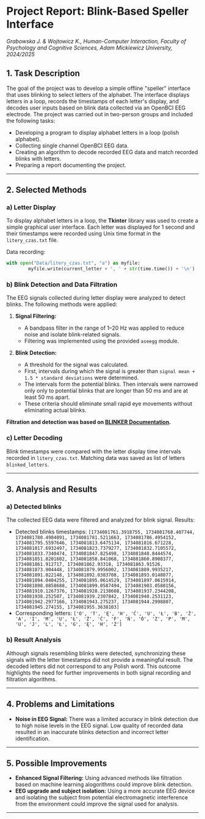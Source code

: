 # **Project Report: Blink-Based Speller Interface**
_Grabowska J. & Wojtowicz K., Human-Computer Interaction, Faculty of Psychology and Cognitive Sciences, Adam Mickiewicz University, 2024/2025_

## **1. Task Description**
The goal of the project was to develop a simple offline "speller" interface that uses blinking to select letters of the alphabet. The interface displays letters in a loop, records the timestamps of each letter's display, and decodes user inputs based on blink data collected via an OpenBCI EEG electrode. The project was carried out in two-person groups and included the following tasks:

- Developing a program to display alphabet letters in a loop (polish alphabet).
- Collecting single channel OpenBCI EEG data.
- Creating an algorithm to decode recorded EEG data and match recorded blinks with letters.
- Preparing a report documenting the project.

---

## **2. Selected Methods**

### **a) Letter Display**
To display alphabet letters in a loop, the **Tkinter** library was used to create a simple graphical user interface. Each letter was displayed for 1 second and their timestamps were recorded using Unix time format in the `litery_czas.txt` file.

Data recording:
```python
with open("Data/litery_czas.txt", "a") as myfile:
        myfile.write(current_letter + ', ' + str(time.time()) + '\n')
```

### **b) Blink Detection and Data Filtration**
The EEG signals collected during letter display were analyzed to detect blinks. The following methods were applied:

1. **Signal Filtering:**
   - A bandpass filter in the range of 1–20 Hz was applied to reduce noise and isolate blink-related signals.
   - Filtering was implemented using the provided `aseegg` module.

2. **Blink Detection:**
   - A threshold for the signal was calculated.
   - First, intervals during which the signal is greater than `signal mean + 1.5 * standard deviations` were determined. 
   - The intervals form the potential blinks. Then intervals were narrowed only only to potential blinks that are longer than 50 ms and are at least 50 ms apart.
   - These criteria should eliminate small rapid eye movements without eliminating actual blinks.

**Filtration and detection was based on [BLINKER Documentation](https://vislab.github.io/EEG-Blinks/).**

### **c) Letter Decoding**
Blink timestamps were compared with the letter display time intervals recorded in `litery_czas.txt`. Matching data was saved as list of letters `blinked_letters`.

---

## **3. Analysis and Results**
 
### **a) Detected blinks**
The collected EEG data were filtered and analyzed for blink signal. Results:
- Detected blinks timestamps: `[1734081761.3918755,
 1734081768.407744,
 1734081780.4984891,
 1734081781.5211663,
 1734081786.4954152,
 1734081795.5597646,
 1734081813.6475134,
 1734081816.671228,
 1734081817.6932497,
 1734081823.7379277,
 1734081832.7105572,
 1734081833.7340474,
 1734081847.825498,
 1734081848.8444574,
 1734081851.8201602,
 1734081858.841068,
 1734081860.8908377,
 1734081861.912717,
 1734081862.93318,
 1734081863.91526,
 1734081873.904448,
 1734081879.9956002,
 1734081889.9935217,
 1734081891.022148,
 1734081892.0383708,
 1734081893.0148077,
 1734081894.0404255,
 1734081895.0614529,
 1734081897.0615914,
 1734081898.0858688,
 1734081899.0587494,
 1734081903.0580156,
 1734081910.1267376,
 1734081928.2138608,
 1734081937.2344208,
 1734081938.252507,
 1734081939.2307842,
 1734081940.2531123,
 1734081942.2977166,
 1734081943.275237,
 1734081944.2998807,
 1734081945.274155,
 1734081955.3638103]
`
- Corresponding letters: `['O',
'T',
 'Ę',
 'H',
 'Ć',
 'U',
 'Ł',
 'B',
 'Ż',
 'A',
 'I',
 'M',
 'U',
 'Ł',
 'Ż',
 'Ć',
 'F',
 'Ń',
 'Ó',
 'Z',
 'P',
 'M',
 'U',
 'J',
 'L',
 'Ł',
 'G',
 'Ę',
 'H',
 'Ź']`

### **b) Result Analysis**
Although signals resembling blinks were detected, synchronizing these signals with the letter timestamps did not provide a meaningful result. The decoded letters did not correspond to any Polish word. This outcome highlights the need for further improvements in both signal recording and filtration algorithms.

---

## **4. Problems and Limitations**

- **Noise in EEG Signal:** There was a limited accuracy in blink detection due to high noise levels in the EEG signal. Low quality of recorded data resulted in an inaccurate blinks detection and incorrect letter identification. 

---

## **5. Possible Improvements**

- **Enhanced Signal Filtering:** Using advanced methods like filtration based on machine learning alogorithms could improve blink detection.
- **EEG upgrade and subject isolation:** 
Using a more accurate EEG device and isolating the subject from potential electromagnetic interference from the environment could improve the signal used for analysis.

---
